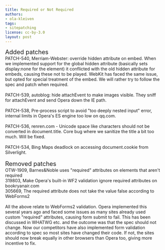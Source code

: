 ```yaml
---
title: Required or Not Required
authors:
- ola-kleiven
tags:
- sitepatching
license: cc-by-3.0
layout: post
---
```


<span style="font-size: 140%">Added patches</span><br/>PATCH-540, Merriam-Webster: override hidden attribute on embed. When we implemented support for the global hidden attribute (basically sets display:none for the element) it conflicted with the old hidden attribute for embeds, causing these not to be played. WebKit has faced the same issue, but opted for special treatment of the embed. We will rather try to follow the spec and patch when required.<br/><br/>PATCH-539, autoblog: hide attachEvent to make images visible. They sniff for attachEvent and send Opera down the IE path.<br/><br/>PATCH-538, Pre-process script to avoid &quot;too deeply nested input&quot; error, internal limits in Opera&#39;s ES engine too low on qq.com.<br/><br/>PATCH-536, renren.com - Unicode space like characters should not be converted in document.title. Core bug where we sanitize the title a bit too much. Will be fixed.<br/><br/>PATCH-534, Bing Maps deadlock on accessing document.cookie from Silverlight.<br/> <br/><span style="font-size: 140%">Removed patches</span><br/>OTW-1909, Barnes&amp;Noble uses &quot;required&quot; attributes on elements that aren&#39;t required<br/>319803, Make Opera&#39;s built-in WF2 validation ignore required attributes on bookryanair.com<br/>305669, The required attribute does not take the value false according to WebForms2<br/><br/>All the above relate to WebForms2 validation. Opera implemented this several years ago and faced some issues as many sites already used custom &quot;required&quot; attributes, causing form submit to fail. This has been discussed in WHATWG etc. and the outcome was that the spec should not change. Now our competitors have also implemented form validation according to spec so most sites have changed their code. If not, the sites should now break equally in other browsers than Opera too, giving more incentive to fix.
